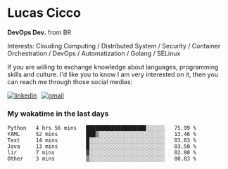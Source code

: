 # Lucas Cicco

**DevOps Dev.** from BR

Interests: Clouding Computing / Distributed System / Security / Container Orchestration / DevOps / Automatization / Golang / SELinux

If you are willing to exchange knowledge about languages, programming skills and culture. I'd like you to know I am very interested on it, then you can reach me through those social medias:

<div style="display: flex; align-items: center; gap: 10px;">
  <a href="https://www.linkedin.com/in/lucas-vitor-de-cicco" target="_blank">
    <img
      src="https://img.shields.io/badge/-LinkedIn-%230077B5?style=for-the-badge&logo=linkedin&logoColor=white"
      alt="linkedin"
      target="_blank" 
    />
  </a>
  <a href="mailto:lucasvitorx1@gmail.com">
      <img
        src="https://img.shields.io/badge/-Gmail-%23333?style=for-the-badge&logo=gmail&logoColor=white"
        alt="gmail"
        target="_blank"
      />
  </a>
</div>

### My wakatime in the last days

<!--START_SECTION:waka-->

```text
Python   4 hrs 56 mins   ███████████████████░░░░░░   75.99 %
YAML     52 mins         ███▒░░░░░░░░░░░░░░░░░░░░░   13.46 %
Text     14 mins         █░░░░░░░░░░░░░░░░░░░░░░░░   03.83 %
Java     13 mins         █░░░░░░░░░░░░░░░░░░░░░░░░   03.50 %
lir      7 mins          ▓░░░░░░░░░░░░░░░░░░░░░░░░   02.00 %
Other    3 mins          ▒░░░░░░░░░░░░░░░░░░░░░░░░   00.83 %
```

<!--END_SECTION:waka-->
